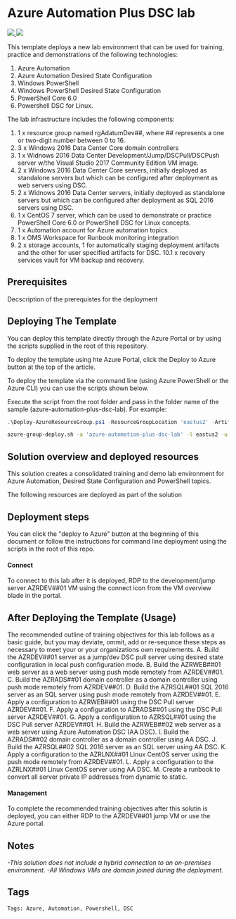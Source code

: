 # Azure Automation Plus DSC lab

<a href="https://portal.azure.com/#create/Microsoft.Template/uri/https%3A%2F%2Fraw.githubusercontent.com%2FAzure%2Fazure-quickstart-templates%2Fmaster%2F100-blank-template%2Fazuredeploy.json" target="_blank">
<img src="![alt text](images/deploytoazure.png "Deploy to Azure button"/>
</a>
<a href="http://armviz.io/#/?load=https%3A%2F%2Fraw.githubusercontent.com%2FAzure%2Fazure-quickstart-templates%2Fmaster%2F100-blank-template%2Fazuredeploy.json" target="_blank">
<img src="![alt text](images/visualizebutton.png "Visualize resources button"/>
</a>

This template deploys a new lab environment that can be used for training, practice and demonstrations of the following technologies:
1. Azure Automation
2. Azure Automation Desired State Configuration
3. Windows PowerShell
4. Windows PowerShell Desired State Configuration
5. PowerShell Core 6.0
6. Powershell DSC for Linux.

The lab infrastructure includes the following components:

1. 1 x resource group named rgAdatumDev##, where ## represents a one or two-digit number between 0 to 16.
2. 3 x Windows 2016 Data Center Core domain controllers
3. 1 x Widnows 2016 Data Center Development/Jump/DSCPull/DSCPush server w/the Visual Studio 2017 Community Edition VM image.
4. 2 x Windows 2016 Data Center Core servers, initially deployed as standalone servers but which can be configured after deployment as web servers using DSC.
5. 2 x Widnows 2016 Data Center servers, initially deployed as standalone servers but which can be configured after deployment as SQL 2016 servers using DSC.
6. 1 x CentOS 7 server, which can be used to demonstrate or practice PowerShell Core 6.0 or PowerShell DSC for Linux concepts.
7. 1 x Automation account for Azure automation topics
8. 1 x OMS Workspace for Runbook monitoring integration
9. 2 x storage accounts, 1 for automatically staging deployment artifacts and the other for user specified artifacts for DSC.
10.1 x recovery services vault for VM backup and recovery.

## Prerequisites

Decscription of the prerequistes for the deployment

## Deploying The Template

You can deploy this template directly through the Azure Portal or by using the scripts supplied in the root of this repository.

To deploy the template using hte Azure Portal, click the Deploy to Azure button at the top of the article.

To deploy the template via the command line (using Azure PowerShell or the Azure CLI) you can use the scripts shown below.

Execute the script from the root folder and pass in the folder name of the sample (azure-automation-plus-dsc-lab). For example:

```PowerShell
.\Deploy-AzureResourceGroup.ps1 -ResourceGroupLocation 'eastus2' -ArtifactsStagingDirectory 'azure-automation-plus-dsc-lab' -UploadArtifacts
```
```bash
azure-group-deploy.sh -a 'azure-automation-plus-dsc-lab' -l eastus2 -u
```
## Solution overview and deployed resources

This solution creates a consolidated training and demo lab environment for Azure Automation, Desired State Configuration and PowerShell topics.

The following resources are deployed as part of the solution

## Deployment steps

You can click the "deploy to Azure" button at the beginning of this document or follow the instructions for command line deployment using the scripts in the root of this repo.

#### Connect

To connect to this lab after it is deployed, RDP to the development/jump server AZRDEV##01 VM using the connect icon from the VM overview blade in the portal.

## After Deploying the Template (Usage)

The recommended outline of training objectives for this lab follows as a basic guide, but you may deviate, ommit, add or re-sequnce these steps as necessary to meet your or your organizations own requirements.
A. Build the AZRDEV##01 server as a jump/dev DSC pull server using desired state configuration in local push configuration mode.
B. Build the AZRWEB##01 web server as a web server using push mode remotely from AZRDEV##01.
C. Build the AZRADS##01 domain controller as a domain controller using push mode remotely from AZRDEV##01.
D. Build the AZRSQL##01 SQL 2016 server as an SQL server using push mode remotely from AZRDEV##01.
E. Apply a configuration to AZRWEB##01 using the DSC Pull server AZRDEV##01.
F. Apply a configuration to AZRADS##01 using the DSC Pull server AZRDEV##01.
G. Apply a configuration to AZRSQL##01 using the DSC Pull server AZRDEV##01.
H. Build the AZRWEB##02 web server as a web server using Azure Automation DSC (AA DSC).
I. Build the AZRADS##02 domain controller as a domain controller using AA DSC.
J. Build the AZRSQL##02 SQL 2016 server as an SQL server using AA DSC.
K. Apply a configuration to the AZRLNX##01 Linux CentOS server using the push mode remotely from AZRDEV##01.
L. Apply a configuration to the AZRLNX##01 Linux CentOS server using AA DSC.
M. Create a runbook to convert all server private IP addresses from dynamic to static.

#### Management

To complete the recommended training objectives after this solutin is deployed, you can either RDP to the AZRDEV##01 jump VM or use the Azure portal.

## Notes

*-This solution does not include a hybrid connection to an on-premises environment.*
*-All Windows VMs are domain joined during the deployment.*

## Tags

`Tags: Azure, Automation, Powershell, DSC`